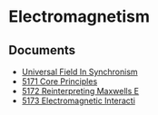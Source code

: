 # Electromagnetism

## Documents

- [Universal Field In Synchronism](46-universal-field-in-synchronism.md)
- [5171 Core Principles](65-5171-core-principles.md)
- [5172 Reinterpreting Maxwells E](66-5172-reinterpreting-maxwells-e.md)
- [5173 Electromagnetic Interacti](67-5173-electromagnetic-interacti.md)
